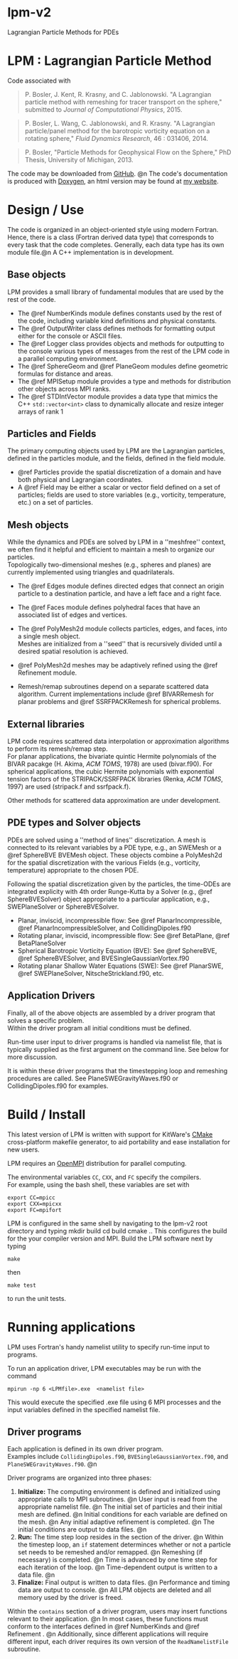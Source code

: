 # lpm-v2
Lagrangian Particle Methods for PDEs

LPM : Lagrangian Particle Method
=========

Code associated with 

> P. Bosler, J. Kent, R. Krasny, and C. Jablonowski. "A Lagrangian particle method with remeshing for tracer transport on the sphere,"
> submitted to _Journal of Computational Physics_, 2015.


> P. Bosler,  L. Wang,  C. Jablonowski, and R. Krasny.
>	"A Lagrangian particle/panel method for the barotropic vorticity equation on a rotating sphere," _Fluid Dynamics Research_,  46 : 031406, 2014.

> P. Bosler, "Particle Methods for Geophysical Flow on the Sphere," PhD Thesis, University of Michigan, 2013.

The code may be downloaded from [GitHub](https://github.com/pbosler/lpm-v2). @n
The code's documentation is produced with [Doxygen](http://www.stack.nl/~dimitri/doxygen/), an html version may be found at [my website](http://www-personal.umich.edu/~pbosler/research/software-development.html).

Design / Use
=========

The code is organized in an object-oriented style using modern Fortran. 
Hence, there is a class (Fortran derived data type) that corresponds to every task that the code completes.
Generally, each data type has its own module file.@n
A C++ implementation is in development.

Base objects 
------------
LPM provides a small library of fundamental modules that are used by the rest of the code.

* The @ref NumberKinds module defines constants used by the rest of the code, including variable kind definitions and physical constants.
* The @ref OutputWriter class defines methods for formatting output either for the console or ASCII files.  
* The @ref Logger class provides objects and methods for outputting to the console various types of messages from the rest of the LPM code in a parallel computing environment.  
* The @ref SphereGeom and @ref PlaneGeom modules define geometric formulas for distance and areas. 
* The @ref MPISetup module provides a type and methods for distribution other objects across MPI ranks. 
* The @ref STDIntVector module provides a data type that mimics the C++ `std::vector<int>` class to dynamically allocate and resize integer arrays of rank 1

Particles and Fields
--------------------
The primary computing objects used by LPM are the Lagrangian particles, defined in the particles module, and the fields, defined in the field module. 
* @ref Particles provide the spatial discretization of a domain and have both physical and Lagrangian coordinates.  
* A @ref Field may be either a scalar or vector field defined on a set of particles; fields are used to store variables (e.g., vorticity, temperature, etc.) on a set of particles.  


Mesh objects
------------
While the dynamics and PDEs are solved by LPM in a ''meshfree'' context, we often find it helpful and efficient to maintain a mesh to organize our particles.   
Topologically two-dimensional meshes (e.g., spheres and planes) are currently implemented using triangles and quadrilaterals.  
* The @ref Edges module defines directed edges that connect an origin particle to a destination particle, and have a left face and a right face.
* The @ref Faces module defines polyhedral faces that have an associated list of edges and vertices.  
* The @ref PolyMesh2d module collects particles, edges, and faces, into a single mesh object.   
Meshes are initialized from a ''seed'' that is recursively divided until a desired spatial resolution is achieved.  

* @ref PolyMesh2d meshes may be adaptively refined using the @ref Refinement module.  
* Remesh/remap subroutines depend on a separate scattered data algorithm.  Current implementations include @ref BIVARRemesh for planar problems
and @ref SSRFPACKRemesh for spherical problems.

External libraries
-------------------
LPM code requires scattered data interpolation or approximation algorithms to perform its remesh/remap step.   
For planar applications, the bivariate quintic Hermite polynomials of the BIVAR pacakge (H. Akima, _ACM TOMS_, 1978) are used (bivar.f90).
For spherical applications, the cubic Hermite polynomials with exponential tension factors of the STRIPACK/SSRFPACK libraries (Renka, _ACM TOMS_, 1997) are used (stripack.f and ssrfpack.f).  

Other methods for scattered data approximation are under development.  

PDE types and Solver objects
--------------
PDEs are solved using a ''method of lines'' discretization. 
A mesh is connected to its relevant variables by a PDE type, e.g., an SWEMesh or a @ref SphereBVE BVEMesh object.
These objects combine a PolyMesh2d for the spatial discretization with the various Fields (e.g., vorticity, temperature) 
appropriate to the chosen PDE.

Following the spatial discretization given by the particles, the time-ODEs are integrated explicity with 4th order Runge-Kutta by a Solver
(e.g., @ref SphereBVESolver) object appropriate to a particular application, e.g., SWEPlaneSolver or SphereBVESolver.  

* Planar, inviscid, incompressible flow: See @ref PlanarIncompressible, @ref PlanarIncompressibleSolver, and CollidingDipoles.f90
* Rotating planar, inviscid, incompressible flow: See @ref BetaPlane, @ref BetaPlaneSolver
* Spherical Barotropic Vorticity Equation (BVE): See @ref SphereBVE, @ref SphereBVESolver, and BVESingleGaussianVortex.f90
* Rotating planar Shallow Water Equations (SWE): See @ref PlanarSWE, @ref SWEPlaneSolver, NitscheStrickland.f90, etc.

Application Drivers
--------
Finally, all of the above objects are assembled by a driver program that solves a specific problem.  
Within the driver program all initial conditions must be defined.

Run-time user input to driver programs is handled via namelist file, that is typically supplied as the first argument on the command line.
See below for more discussion.

It is within these driver programs that the timestepping loop and remeshing procedures are called.
See PlaneSWEGravityWaves.f90 or CollidingDipoles.f90 for examples.


Build / Install
================
This latest version of LPM is written with support for KitWare's [CMake](http://www.cmake.org) cross-platform makefile generator, to aid
portability and ease installation for new users.

LPM requires an [OpenMPI](http://www.open-mpi.org) distribution for parallel computing.

The environmental variables `CC`, `CXX`, and `FC` specify the compilers.  
For example, using the bash shell, these variables are set with

    export CC=mpicc
    export CXX=mpicxx
    export FC=mpifort
    
LPM is configured in the same shell by navigating to the lpm-v2 root directory and typing 
    mkdir build
    cd build
    cmake ..
This configures the build for the your compiler version and MPI.  Build the LPM software next by typing

    make
    
then

    make test
    
to run the unit tests.  

Running applications
====================

LPM uses Fortran's handy namelist utility to specify run-time input to programs.

To run an application driver, LPM executables may be run with the command

    mpirun -np 6 <LPMfile>.exe  <namelist file>

This would execute the specified .exe file using 6 MPI processes and the input variables defined in the specified namelist file.

Driver programs
----------------

Each application is defined in its own driver program.  
Examples include `CollidingDipoles.f90`, `BVESingleGaussianVortex.f90`, and `PlaneSWEGravityWaves.f90`. @n

Driver programs are organized into three phases:
1. __Initialize:__ The computing environment is defined and initialized using appropriate calls to MPI subroutines. @n
	User input is read from the appropriate namelist file. @n
	The initial set of particles and their initial mesh are defined. @n
	Initial conditions for each variable are defined on the mesh. @n
	Any initial adaptive refinement is completed. @n
	The initial conditions are output to data files. @n
2. __Run:__ The time step loop resides in the section of the driver. @n
	Within the timestep loop, an `if` statement determinces whether or not a particle set needs to be remeshed and/or remapped. @n
	Remeshing (if necessary) is completed. @n
	Time is advanced by one time step for each iteration of the loop. @n
	Time-dependent output is written to a data file. @n
3. __Finalize:__ Final output is written to data files. @n
	Performance and timing data are output to console. @n
	All LPM objects are deleted and all memory used by the driver is freed.

Within the `contains` section of a driver program, users may insert functions relevant to their application.  @n
In most cases, these functions must conform to the interfaces defined in @ref NumberKinds and @ref Refinement . @n
Additionally, since different applications will require different input, each driver requires its own version of the `ReadNamelistFile` subroutine.
